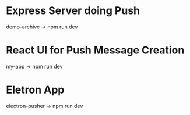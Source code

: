 # Express Server doing Push

demo-archive -> npm run dev

# React UI for Push Message Creation

my-app -> npm run dev

# Eletron App

electron-pusher -> npm run dev
